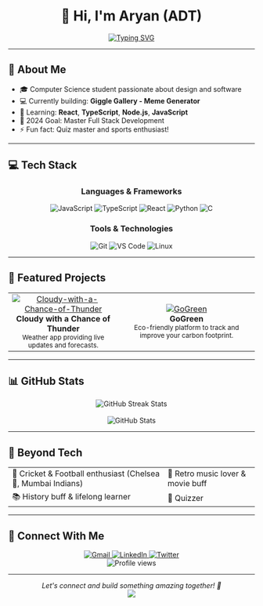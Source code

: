 # <div align="center">👋 Hi, I'm Aryan (ADT)</div>

<div align="center">
  <a href="https://git.io/typing-svg">
    <img src="https://readme-typing-svg.demolab.com?font=Fira+Code&weight=600&size=28&duration=4000&pause=1000&color=6C63FF&center=true&vCenter=true&width=435&lines=Frontend+Developer;Problem+Solver;Full+Stack+Enthusiast;Open+Source+Lover" alt="Typing SVG">
  </a>
</div>

---

## 🚀 About Me

- 🎓 Computer Science student passionate about design and software
- 💻 Currently building: **Giggle Gallery - Meme Generator**
- 🌱 Learning: **React**, **TypeScript**, **Node.js**, **JavaScript**
- 🎯 2024 Goal: Master Full Stack Development
- ⚡ Fun fact: Quiz master and sports enthusiast!

---

## 💻 Tech Stack

<div align="center">

### Languages & Frameworks
![JavaScript](https://img.shields.io/badge/JavaScript-F7DF1E?style=for-the-badge&logo=javascript&logoColor=black)
![TypeScript](https://img.shields.io/badge/TypeScript-007ACC?style=for-the-badge&logo=typescript&logoColor=white)
![React](https://img.shields.io/badge/React-20232A?style=for-the-badge&logo=react&logoColor=61DAFB)
![Python](https://img.shields.io/badge/Python-3776AB?style=for-the-badge&logo=python&logoColor=white)
![C](https://img.shields.io/badge/C-00599C?style=for-the-badge&logo=c&logoColor=white)

### Tools & Technologies
![Git](https://img.shields.io/badge/Git-F05032?style=for-the-badge&logo=git&logoColor=white)
![VS Code](https://img.shields.io/badge/VS_Code-0078D4?style=for-the-badge&logo=visual%20studio%20code&logoColor=white)
![Linux](https://img.shields.io/badge/Linux-FCC624?style=for-the-badge&logo=linux&logoColor=black)

</div>

---

## 🌟 Featured Projects

<table>
  <tr>
    <td align="center">
      <a href="https://github.com/aryandevtyagi10/Cloudy-with-a-Chance-of-Thunder">
        <img src="https://github-readme-stats.vercel.app/api/pin/?username=aryandevtyagi10&repo=Cloudy-with-a-Chance-of-Thunder&theme=tokyonight" alt="Cloudy-with-a-Chance-of-Thunder" />
      </a>
      <br>
      <b>Cloudy with a Chance of Thunder</b>
      <br>
      <sub>Weather app providing live updates and forecasts.</sub>
    </td>
    <td align="center">
      <a href="https://github.com/aryandevtyagi10/GoGreen">
        <img src="https://github-readme-stats.vercel.app/api/pin/?username=aryandevtyagi10&repo=GoGreen&theme=tokyonight" alt="GoGreen" />
      </a>
      <br>
      <b>GoGreen</b>
      <br>
      <sub>Eco-friendly platform to track and improve your carbon footprint.</sub>
    </td>
  </tr>
</table>

---

## 📊 GitHub Stats

<div align="center">
  <img src="https://github-readme-streak-stats.herokuapp.com/?user=aryandevtyagi10&theme=tokyonight&hide_border=true" alt="GitHub Streak Stats" />
  <br><br>
  <img src="https://github-readme-stats.vercel.app/api?username=aryandevtyagi10&show_icons=true&theme=tokyonight&hide_border=true" alt="GitHub Stats" />
</div>

---

## 🎯 Beyond Tech

<table>
  <tr>
    <td>🏏 Cricket & Football enthusiast (Chelsea 💙, Mumbai Indians)</td>
    <td>🎵 Retro music lover & movie buff</td>
  </tr>
  <tr>
    <td>📚 History buff & lifelong learner</td>
    <td>📜 Quizzer</td>
  </tr>
</table>

---

## 🤝 Connect With Me

<div align="center">
  <a href="mailto:aryandevtyagi2004@gmail.com">
    <img src="https://img.shields.io/badge/Gmail-D14836?style=for-the-badge&logo=gmail&logoColor=white" alt="Gmail" />
  </a>
  <a href="https://www.linkedin.com/in/aryan-dev-tyagi">
    <img src="https://img.shields.io/badge/LinkedIn-0077B5?style=for-the-badge&logo=linkedin&logoColor=white" alt="LinkedIn" />
  </a>
  <a href="https://twitter.com/EleventyOne1111">
    <img src="https://img.shields.io/badge/Twitter-1DA1F2?style=for-the-badge&logo=twitter&logoColor=white" alt="Twitter" />
  </a>
</div>

<div align="center">
  <img src="https://komarev.com/ghpvc/?username=aryandevtyagi10&style=flat-square&color=blue" alt="Profile views"/>
</div>

---

<div align="center">
  <i>Let's connect and build something amazing together! 🚀</i>
  <br>
  <img src="https://github-profile-summary-cards.vercel.app/api/cards/profile-details?username=aryandevtyagi10&theme=github_dark"/>
</p>
</div>
